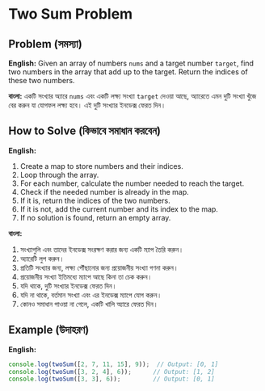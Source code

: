 # Two Sum Problem

## Problem (সমস্যা)

**English:**
Given an array of numbers `nums` and a target number `target`, find two numbers in the array that add up to the target. Return the indices of these two numbers.

**বাংলা:**
একটি সংখ্যার অ্যারে `nums` এবং একটি লক্ষ্য সংখ্যা `target` দেওয়া আছে, অ্যারেতে এমন দুটি সংখ্যা খুঁজে বের করুন যা যোগফল লক্ষ্য হবে। এই দুটি সংখ্যার ইনডেক্স ফেরত দিন।

## How to Solve (কিভাবে সমাধান করবেন)

**English:**
1. Create a map to store numbers and their indices.
2. Loop through the array.
3. For each number, calculate the number needed to reach the target.
4. Check if the needed number is already in the map.
5. If it is, return the indices of the two numbers.
6. If it is not, add the current number and its index to the map.
7. If no solution is found, return an empty array.

**বাংলা:**
1. সংখ্যাগুলি এবং তাদের ইনডেক্স সংরক্ষণ করার জন্য একটি ম্যাপ তৈরি করুন।
2. অ্যারেটি লুপ করুন।
3. প্রতিটি সংখ্যার জন্য, লক্ষ্য পৌঁছানোর জন্য প্রয়োজনীয় সংখ্যা গণনা করুন।
4. প্রয়োজনীয় সংখ্যা ইতিমধ্যে ম্যাপে আছে কিনা তা চেক করুন।
5. যদি থাকে, দুটি সংখ্যার ইনডেক্স ফেরত দিন।
6. যদি না থাকে, বর্তমান সংখ্যা এবং এর ইনডেক্স ম্যাপে যোগ করুন।
7. কোনও সমাধান পাওয়া না গেলে, একটি খালি অ্যারে ফেরত দিন।

## Example (উদাহরণ)

**English:**
```javascript
console.log(twoSum([2, 7, 11, 15], 9));  // Output: [0, 1]
console.log(twoSum([3, 2, 4], 6));      // Output: [1, 2]
console.log(twoSum([3, 3], 6));         // Output: [0, 1]